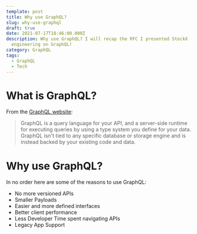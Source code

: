 ```yaml
---
template: post
title: Why use GraphQL?
slug: why-use-graphql
draft: true
date: 2021-07-17T18:46:00.000Z
description: Why use GraphQL? I will recap the RFC I presented StockX
  engineering on GraphQL!
category: GraphQL
tags:
  - GraphQL
  - Tech
---
```

# What is GraphQL?

From the [GraphQL website](https://graphql.org/learn/):

> GraphQL is a query language for your API, and a server-side runtime for executing queries by using a type system you define for your data. GraphQL isn't tied to any specific database or storage engine and is instead backed by your existing code and data.



# Why use GraphQL?

In no order here are some of the reasons to use GraphQL:

* No more versioned APIs
* Smaller Payloads
* Easier and more defined interfaces
* Better client performance
* Less Developer Time spent navigating APIs
* Legacy App Support